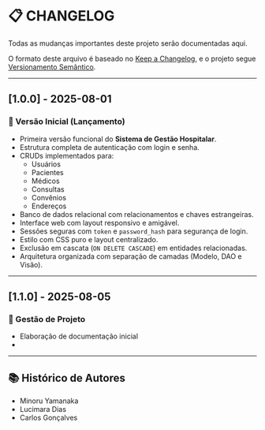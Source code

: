 # 📋 CHANGELOG

Todas as mudanças importantes deste projeto serão documentadas aqui.

O formato deste arquivo é baseado no [Keep a Changelog](https://keepachangelog.com/pt-BR/1.0.0/), e o projeto segue [Versionamento Semântico](https://semver.org/lang/pt-BR/).

---

## [1.0.0] - 2025-08-01

### 🚀 Versão Inicial (Lançamento)
- Primeira versão funcional do **Sistema de Gestão Hospitalar**.
- Estrutura completa de autenticação com login e senha.
- CRUDs implementados para:
  - Usuários
  - Pacientes
  - Médicos
  - Consultas
  - Convênios
  - Endereços
- Banco de dados relacional com relacionamentos e chaves estrangeiras.
- Interface web com layout responsivo e amigável.
- Sessões seguras com `token` e `password_hash` para segurança de login.
- Estilo com CSS puro e layout centralizado.
- Exclusão em cascata (`ON DELETE CASCADE`) em entidades relacionadas.
- Arquitetura organizada com separação de camadas (Modelo, DAO e Visão).

---

## [1.1.0] - 2025-08-05

### 📌 Gestão de Projeto
- Elaboração de documentação inicial 
-
 
---

## 📚 Histórico de Autores

- Minoru Yamanaka  
- Lucimara Dias  
- Carlos Gonçalves

